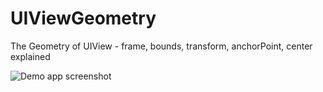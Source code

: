 # UIViewGeometry
The Geometry of UIView - frame, bounds, transform, anchorPoint, center explained

![Demo app screenshot](https://github.com/psharanda/UIViewGeometry/assets/2247256/1a8bf536-24ba-481c-ab9e-d09c0aac871a)
